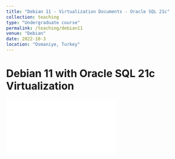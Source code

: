 ```yaml
---
title: "Debian 11 - Virtualization Documents - Oracle SQL 21c"
collection: teaching
type: "Undergraduate course"
permalink: /teaching/debian11
venue: "Debian"
date: 2022-10-3
location: "Osmaniye, Turkey"
---
```


Debian 11 with Oracle SQL 21c Virtualization
======

<embed src="knetic0.github.io/files/debian11-kurulum.pdf" />